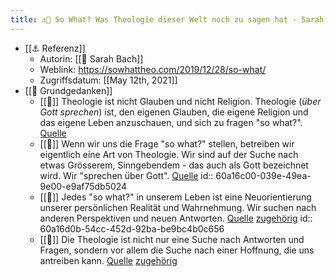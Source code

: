 ```yaml
---
title: ⚓📝 So What? Was Theologie dieser Welt noch zu sagen hat - Sarah Bach
---
```


- [[⚓️ Referenz]]
  - Autorin: [[🧑 Sarah Bach]]
  - Weblink: https://sowhattheo.com/2019/12/28/so-what/
  - Zugriffsdatum: [[May 12th, 2021]]
- [[📝 Grundgedanken]]
  - [[📝]] Theologie ist nicht Glauben und nicht Religion. Theologie (_über Gott sprechen_) ist, den eigenen Glauben, die eigene Religion und das eigene Leben anzuschauen, und sich zu fragen "so what?". [Quelle](((60a16ba1-d9d3-4542-975e-4e2767a40ed8)))
  - [[📝]] Wenn wir uns die Frage "so what?" stellen, betreiben wir eigentlich eine Art von Theologie. Wir sind auf der Suche nach etwas Grösserem, Sinngebendem - das auch als Gott bezeichnet wird. Wir "sprechen über Gott". [Quelle](((60a16ba1-b937-4846-b5cd-5c2f88172205)))
    id:: 60a16c00-039e-49ea-9e00-e9af75db5024
  - [[📝]] Jedes "so what?" in unserem Leben ist eine Neuorientierung unserer persönlichen Realität und Wahrnehmung. Wir suchen nach anderen Perspektiven und neuen Antworten. [Quelle](((60a16ba1-8f35-479e-9767-2f40e66c6566))) [zugehörig](((60a16c00-039e-49ea-9e00-e9af75db5024)))
    id:: 60a16d0b-54cc-452d-92ba-be9bc4b0c656
  - [[📝]] Die Theologie ist nicht nur eine Suche nach Antworten und Fragen, sondern vor allem die Suche nach einer Hoffnung, die uns antreiben kann. [Quelle](((60a16ba1-a236-4882-a37c-e6bfb80f220f))) [zugehörig](((60a16d0b-54cc-452d-92ba-be9bc4b0c656)))
